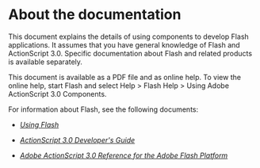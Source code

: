 # About the documentation

This document explains the details of using components to develop Flash
applications. It assumes that you have general knowledge of Flash and
ActionScript 3.0. Specific documentation about Flash and related products is
available separately.

This document is available as a PDF file and as online help. To view the online
help, start Flash and select Help \> Flash Help \> Using Adobe ActionScript 3.0
Components.

For information about Flash, see the following documents:

- [_Using Flash_](https://web.archive.org/web/20120121183007/http://help.adobe.com/en_US/flash/cs/using/index.html)

- [_ActionScript 3.0 Developer's Guide_](https://web.archive.org/web/20170613023518/http://help.adobe.com/en_US/as3/dev/index.html)

- [_Adobe ActionScript 3.0 Reference for the Adobe Flash Platform_](https://help.adobe.com/en_US/FlashPlatform/reference/actionscript/3/index.html)
